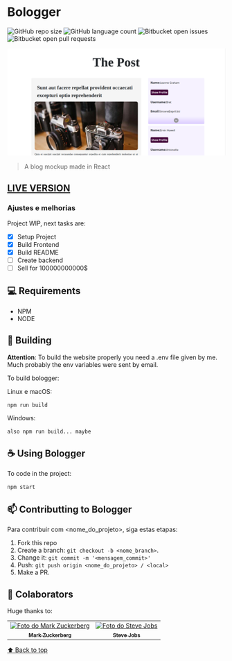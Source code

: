 # Bologger

<!---Esses são exemplos. Veja https://shields.io para outras pessoas ou para personalizar este conjunto de escudos. Você pode querer incluir dependências, status do projeto e informações de licença aqui--->

![GitHub repo size](https://img.shields.io/github/repo-size/heflerdev/bologger?style=for-the-badge)
![GitHub language count](https://img.shields.io/github/languages/count/heflerdev/bologger?style=for-the-badge)
![Bitbucket open issues](https://img.shields.io/bitbucket/issues/heflerdev/bologger?style=for-the-badge)
![Bitbucket open pull requests](https://img.shields.io/bitbucket/pr-raw/heflerdev/bologger?style=for-the-badge)

<img src="Screenshot_20221128_061609.png" alt="exemplo imagem">

> A blog mockup made in React

## [LIVE VERSION](https://master--inquisitive-salmiakki-a0ab81.netlify.app/)

### Ajustes e melhorias

Project WIP, next tasks are:

- [x] Setup Project
- [x] Build Frontend
- [x] Build README
- [ ] Create backend
- [ ] Sell for 100000000000$

## 💻 Requirements

- NPM
- NODE

## 🚀 Building
**Attention**: To build the website properly you need a .env file given by me. Much probably the env variables were sent by email.

To build bologger:

Linux e macOS:
```
npm run build
```

Windows:
```
also npm run build... maybe
```

## ☕ Using Bologger

To code in the project:

```
npm start
```

## 📫 Contributting to Bologger

Para contribuir com <nome_do_projeto>, siga estas etapas:

1. Fork this repo
2. Create a branch: `git checkout -b <nome_branch>`.
3. Change it: `git commit -m '<mensagem_commit>'`
4. Push: `git push origin <nome_do_projeto> / <local>`
5. Make a PR.


## 🤝 Colaborators

Huge thanks to:

<table>
  <tr>
    <td align="center">
      <a href="#">
        <img src="https://s2.glbimg.com/FUcw2usZfSTL6yCCGj3L3v3SpJ8=/smart/e.glbimg.com/og/ed/f/original/2019/04/25/zuckerberg_podcast.jpg" width="100px;" alt="Foto do Mark Zuckerberg"/><br>
        <sub>
          <b>Mark Zuckerberg</b>
        </sub>
      </a>
    </td>
    <td align="center">
      <a href="#">
        <img src="https://miro.medium.com/max/360/0*1SkS3mSorArvY9kS.jpg" width="100px;" alt="Foto do Steve Jobs"/><br>
        <sub>
          <b>Steve Jobs</b>
        </sub>
      </a>
    </td>
  </tr>
</table>


[⬆ Back to top](#Bologger)<br>
